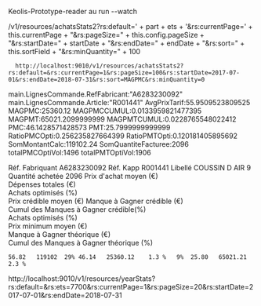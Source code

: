 Keolis-Prototype-reader
au run --watch

/v1/resources/achatsStats2?rs:default=' + part + ets
      + '&rs:currentPage=' + this.currentPage
      + "&rs:pageSize=" + this.config.pageSize
      + "&rs:startDate=" + startDate
      + "&rs:endDate=" + endDate
      + "&rs:sort=" + this.sortField
      + "&rs:minQuantity=" + 100
      
      http://localhost:9010/v1/resources/achatsStats2?rs:default=&rs:currentPage=1&rs:pageSize=100&rs:startDate=2017-07-01&rs:endDate=2018-07-31&rs:sort=MAGPMC&rs:minQuantity=0

main.LignesCommande.RefFabricant:"A6283230092"
main.LignesCommande.Article:"R001441"
AvgPrixTarif:55.9509523809525
MAGPMC:25360.12
MAGPMCCUMUL:0.0133959821477395
MAGPMT:65021.2099999999
MAGPMTCUMUL:0.0228765548022412
PMC:46.1428571428573
PMT:25.7999999999999
RatioPMCOpti:0.256235827664399
RatioPMTOpti:0.120181405895692
SomMontantCalc:119102.24
SomQuantiteFacturee:2096
totalPMCOptiVol:1496
totalPMTOptiVol:1906

Réf. Fabriquant	                              A6283230092
Réf. Kapp	                                    R001441	
Libellé	                                      COUSSIN D AIR 9
Quantité achetée	                            2096
Prix d'achat moyen (€)	
Dépenses totales (€)	
Achats optimisés (%)	
Prix crédible moyen (€)	
Manque à Gagner crédible (€)	
Cumul des Manques à Gagner crédible(%)	
Achats optimisés (%)	
Prix minimum moyen (€)	
Manque à Gagner théorique (€)	
Cumul des Manques à Gagner théorique (%)	
	


	56.82	119102	29%	46.14	25360.12	1.3 %	9%	25.80	65021.21	2.3 %


http://localhost:9010/v1/resources/yearStats?rs:default=&rs:ets=7700&rs:currentPage=1&rs:pageSize=20&rs:startDate=2017-07-01&rs:endDate=2018-07-31
